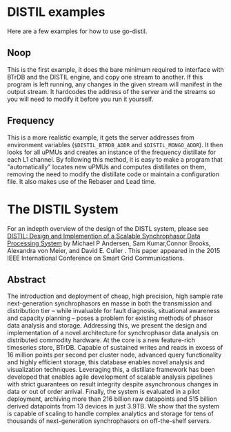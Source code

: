 # DISTIL examples

Here are a few examples for how to use go-distil.

## Noop

This is the first example, it does the bare minimum required to interface with
BTrDB and the DISTIL engine, and copy one stream to another. If this program
is left running, any changes in the given stream will manifest in the output
stream. It hardcodes the address of the server and the streams so you will need
to modify it before you run it yourself.

## Frequency

This is a more realistic example, it gets the server addresses from environment
variables (`$DISTIL_BTRDB_ADDR` and `$DISTIL_MONGO_ADDR`). It then looks for
all uPMUs and creates an instance of the frequency distillate for each L1 channel.
By following this method, it is easy to make a program that "automatically" locates
new uPMUs and computes distillates on them, removing the need to modify the
distillate code or maintain a configuration file. It also makes use of the
Rebaser and Lead time.



# The DISTIL System

For an indepth overview of the design of the DISTL system, please see [DISTIL: Design and Implemention of a Scalable Synchrophasor Data Processing System](http://ieeexplore.ieee.org/document/7436312/) by Michael P Andersen, Sam Kumar,Connor Brooks, Alexandra von Meier, and David E. Culler . This paper appeared in the 2015 IEEE International Conference on Smart Grid Communications.

## Abstract
The introduction and deployment of cheap, high precision, high sample rate next-generation synchrophasors en masse in both the transmission and distribution tier – while invaluable for fault diagnosis, situational awareness and capacity planning – poses a problem for existing methods of phasor data analysis and storage. Addressing this, we present the design and implementation of a novel architecture for synchrophasor data analysis on distributed commodity hardware. At the core is a new feature-rich timeseries store, BTrDB. Capable of sustained writes and reads in excess of 16 million points per second per cluster node, advanced query functionality and highly efficient storage, this database enables novel analysis and visualization techniques. Leveraging this, a distillate framework has been developed that enables agile development of scalable analysis pipelines with strict guarantees on result integrity despite asynchronous changes in data or out of order arrival. Finally, the system is evaluated in a pilot deployment, archiving more than 216 billion raw datapoints and 515 billion derived datapoints from 13 devices in just 3.9TB. We show that the system is capable of scaling to handle complex analytics and storage for tens of thousands of next-generation synchrophasors on off-the-shelf servers.

